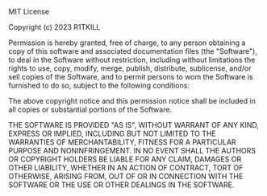 MIT License

Copyright (c) 2023 R1TKILL

Permission is hereby granted, free of charge, to any person obtaining a copy of this software and associated documentation files (the "Software"), to deal in the Software without restriction, including without limitations the rights to use, copy, modify, merge, publish, distribute, sublicense, and/or sell copies of the Software, and to permit persons to wom the Software is furnished to do so, subject to the following conditions:

The above copyright notice and this permission notice shall be included in all copies or substantial portions of the Software.

THE SOFTWARE IS PROVIDED "AS IS", WITHOUT WARRANT OF ANY KIND, EXPRESS OR IMPLIED, INCLUDING BUT NOT LIMITED TO THE WARRANTIES OF MERCHANTABILITY, FITNESS FOR A PARTICULAR PURPOSE AND NONINFRINGEMENT. IN NO EVENT SHALL THE AUTHORS OR COPYRIGHT HOLDERS BE LIABLE FOR ANY CLAIM, DAMAGES OR OTHER LIABILITY, WHETHER IN AN ACTION OF CONTRACT, TORT OF OTHERWISE, ARISING FROM, OUT OF OR IN CONNECTION WITH THE SOFTWARE OR THE USE OR OTHER DEALINGS IN THE SOFTWARE.